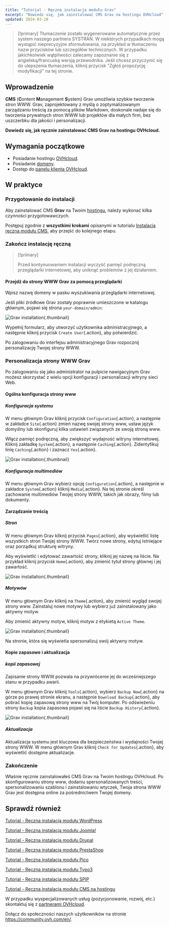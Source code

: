 ```yaml
---
title: "Tutorial - Ręczna instalacja modułu Grav"
excerpt: "Dowiedz się, jak zainstalować CMS Grav na hostingu OVHcloud"
updated: 2024-03-28
---
```


> [!primary]
> Tłumaczenie zostało wygenerowane automatycznie przez system naszego partnera SYSTRAN. W niektórych przypadkach mogą wystąpić nieprecyzyjne sformułowania, na przykład w tłumaczeniu nazw przycisków lub szczegółów technicznych. W przypadku jakichkolwiek wątpliwości zalecamy zapoznanie się z angielską/francuską wersją przewodnika. Jeśli chcesz przyczynić się do ulepszenia tłumaczenia, kliknij przycisk "Zgłoś propozycję modyfikacji" na tej stronie.
>
  
## Wprowadzenie

**CMS** (**C**ontent **M**anagement **S**ystem) Grav umożliwia szybkie tworzenie stron WWW. Grav, zaprojektowany z myślą o zoptymalizowanym zarządzaniu treścią za pomocą plików Markdown, doskonale nadaje się do tworzenia prywatnych stron WWW lub projektów dla małych firm, bez uszczerbku dla jakości i personalizacji.

**Dowiedz się, jak ręcznie zainstalować CMS Grav na hostingu OVHcloud.**

## Wymagania początkowe

- Posiadanie hostingu [OVHcloud](https://www.ovhcloud.com/pl/web-hosting/).
- Posiadanie [domeny](https://www.ovhcloud.com/pl/domains/).
- Dostęp do [panelu klienta OVHcloud](https://www.ovh.com/auth/?action=gotomanager&from=https://www.ovh.pl/&ovhSubsidiary=pl).

## W praktyce

### Przygotowanie do instalacji

Aby zainstalować CMS **Grav** na Twoim [hostingu](https://www.ovhcloud.com/pl/web-hosting/), należy wykonać kilka czynności przygotowawczych.

Postępuj zgodnie z **wszystkimi krokami** opisanymi w tutorialu [Instalacja ręczna modułu CMS](/pages/web_cloud/web_hosting/cms_manual_installation), aby przejść do kolejnego etapu.

### Zakończ instalację ręczną

> [!primary]
>
> Przed kontynuowaniem instalacji wyczyść pamięć podręczną przeglądarki internetowej, aby uniknąć problemów z jej działaniem.
>

#### Przejdź do strony WWW Grav za pomocą przeglądarki

Wpisz nazwę domeny w pasku wyszukiwania przeglądarki internetowej.

Jeśli pliki źródłowe Grav zostały poprawnie umieszczone w katalogu głównym, pojawi się strona `your-domain/admin`:

![Grav installation](images/first_page_config.png){.thumbnail}

Wypełnij formularz, aby utworzyć użytkownika administracyjnego, a następnie kliknij przycisk `Create User`{.action}, aby potwierdzić.

Po zalogowaniu do interfejsu administracyjnego Grav rozpocznij personalizację Twojej strony WWW.

### Personalizacja strony WWW Grav

Po zalogowaniu się jako administrator na pulpicie nawigacyjnym Grav możesz skorzystać z wielu opcji konfiguracji i personalizacji witryny sieci Web.

#### Ogólna konfiguracja strony www

##### Konfiguracja systemu

W menu głównym Grav kliknij przycisk `Configuration`{.action}, a następnie w zakładce `Site`{.action} zmień nazwę swojej strony www, ustaw język domyślny lub skonfiguruj kilka ustawień związanych ze swoją stroną www.

Włącz pamięć podręczną, aby zwiększyć wydajność witryny internetowej. Kliknij zakładkę `System`{.action}, a następnie `Caching`{.action}. Zidentyfikuj linię `Caching`{.action} i zaznacz `Yes`{.action}.

![Grav installation](images/activate_cache.png){.thumbnail}

##### Konfiguracja multimediów

W menu głównym Grav wybierz opcję `Configuration`{.action}, a następnie w zakładce `System`{.action} kliknij `Media`{.action}. Na tej stronie określ zachowanie multimediów Twojej strony WWW, takich jak obrazy, filmy lub dokumenty.

#### Zarządzanie treścią

##### Stron

W menu głównym Grav kliknij przycisk `Pages`{.action}, aby wyświetlić listę wszystkich stron Twojej strony WWW. Twórz nowe strony, edytuj istniejące oraz porządkuj strukturę witryny.

Aby wyświetlić i edytować zawartość strony, kliknij jej nazwę na liście. Na przykład kliknij przycisk `Home`{.action}, aby zmienić tytuł strony głównej i jej zawartość.

![Grav installation](images/list_pages.png){.thumbnail}

##### Motywów

W menu głównym Grav kliknij na `Theme`{.action}, aby zmienić wygląd swojej strony www. Zainstaluj nowe motywy lub wybierz już zainstalowany jako aktywny motyw.

Aby zmienić aktywny motyw, kliknij motyw z etykietą `Active Theme`.

![Grav installation](images/theme_active.png){.thumbnail}

Na stronie, która się wyświetla spersonalizuj swój aktywny motyw.

#### Kopie zapasowe i aktualizacja

##### kopii zapasowej

Zapisanie strony WWW pozwala na przywrócenie jej do wcześniejszego stanu w przypadku awarii.

W menu głównym Grav kliknij `Tools`{.action}, wybierz `Backup Now`{.action} na górze po prawej stronie ekranu, a następnie `Download Backup`{.action}, aby pobrać kopię zapasową strony www na Twój komputer. Po odświeżeniu strony `Backup` kopia zapasowa pojawi się na liście `Backup History`{.action}.

![Grav installation](images/backup_history.png){.thumbnail}

##### Aktualizacja

Aktualizacja systemu jest kluczowa dla bezpieczeństwa i wydajności Twojej strony WWW. W menu głównym Grav kliknij `Check for Updates`{.action}, aby wyświetlić dostępne aktualizacje.

### Zakończenie

Właśnie ręcznie zainstalowałeś CMS Grav na Twoim hostingu OVHcloud. Po skonfigurowaniu strony www, dodaniu spersonalizowanych treści, spersonalizowaniu szablonu i zainstalowaniu wtyczek, Twoja strona WWW Grav jest dostępna online za pośrednictwem Twojej domeny.

## Sprawdź również <a name="go-further"></a>

[Tutorial - Ręczna instalacja modułu WordPress](/pages/web_cloud/web_hosting/cms_manual_installation_wordpress)

[Tutorial - Ręczna instalacja modułu Joomla!](/pages/web_cloud/web_hosting/cms_manual_installation_joomla)

[Tutorial - Ręczna instalacja modułu Drupal](/pages/web_cloud/web_hosting/cms_manual_installation_drupal)

[Tutorial - Ręczna instalacja modułu PrestaShop](/pages/web_cloud/web_hosting/cms_manual_installation_prestashop)

[Tutorial - Ręczna instalacja modułu Pico](/pages/web_cloud/web_hosting/cms_manual_installation_pico)

[Tutorial - Ręczna instalacja modułu Typo3](/pages/web_cloud/web_hosting/cms_manual_installation_typo3)

[Tutorial - Ręczna instalacja modułu SPIP](/pages/web_cloud/web_hosting/cms_manual_installation_spip)

[Tutorial - Ręczna instalacja modułu CMS na hostingu](/pages/web_cloud/web_hosting/cms_manual_installation)
 
W przypadku wyspecjalizowanych usług (pozycjonowanie, rozwój, etc.) skontaktuj się z [partnerami OVHcloud](https://partner.ovhcloud.com/pl/directory/).
 
Dołącz do społeczności naszych użytkowników na stronie <https://community.ovh.com/en/>.